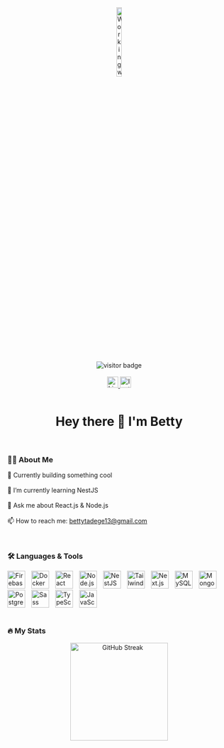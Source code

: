 <!-- Profile Image -->
<div align="center" style="max-width: 300px; margin: auto;">
  <img 
    src="https://img.freepik.com/free-vector/young-woman-uses-computer-work-reduce-infection_1150-34985.jpg?t=st=1749236100~exp=1749239700~hmac=7def4e9272246ad64aa0e3e11c8d1bc22f1cd049ff68607a2a91cb2445c430b3&w=2000" 
    alt="Working woman illustration" 
    style="width: 20%; height: auto; border-radius: 10px;" 
  />
</div>

<br/>

<!-- Visitor Badge -->
<div align="center">
  <img src="https://visitor-badge.laobi.icu/badge?page_id=bettytadege.bettytadege" alt="visitor badge" />
</div>

<br/>

<!-- Social Links -->
<div align="center">
  <a href="https://www.linkedin.com/in/bethlehem-tadege-34636229a/" target="_blank">
    <img src="https://img.shields.io/static/v1?message=LinkedIn&logo=linkedin&label=&color=0077B5&logoColor=white&style=for-the-badge" height="25" alt="LinkedIn badge" />
  </a>
  <a href="https://www.instagram.com/betitadege" target="_blank">
    <img src="https://img.shields.io/static/v1?message=Instagram&logo=instagram&label=&color=E4405F&logoColor=white&style=for-the-badge" height="25" alt="Instagram badge" />
  </a>
</div>

<br/>

<!-- Intro Heading -->
<h1 align="center">Hey there 👋 I'm Betty</h1>

<br/>

<!-- About Me Section -->
<h3 align="left">👩‍💻 About Me</h3>
<p align="left">
  🔭 Currently building something cool <br><br>
  🌱 I’m currently learning NestJS<br><br>
  💬 Ask me about React.js & Node.js<br><br>
  📫 How to reach me: <a href="mailto:bettytadege13@gmail.com">bettytadege13@gmail.com</a>
</p>

<br/>

<!-- Languages and Tools Section -->
<h3 align="left">🛠 Languages & Tools</h3>
<div align="left">
  <img src="https://cdn.jsdelivr.net/gh/devicons/devicon/icons/firebase/firebase-plain-wordmark.svg" alt="Firebase" style="height: 40px; width: 40px; object-fit: contain; margin-right: 10px;" />
  <img src="https://cdn.jsdelivr.net/gh/devicons/devicon/icons/docker/docker-plain-wordmark.svg" alt="Docker" style="height: 40px; width: 40px; object-fit: contain; margin-right: 10px;" />
  <img src="https://cdn.jsdelivr.net/gh/devicons/devicon/icons/react/react-original.svg" alt="React" style="height: 40px; width: 40px; object-fit: contain; margin-right: 10px;" />
  <img src="https://cdn.jsdelivr.net/gh/devicons/devicon/icons/nodejs/nodejs-original.svg" alt="Node.js" style="height: 40px; width: 40px; object-fit: contain; margin-right: 10px;" />
  <img src="https://cdn.jsdelivr.net/gh/devicons/devicon/icons/nestjs/nestjs-original.svg" alt="NestJS" style="height: 40px; width: 40px; object-fit: contain; margin-right: 10px;" />
  <img src="https://cdn.jsdelivr.net/gh/devicons/devicon/icons/tailwindcss/tailwindcss-original-wordmark.svg" alt="TailwindCSS" style="height: 40px; width: 40px; object-fit: contain; margin-right: 10px;" />
  <img src="https://cdn.jsdelivr.net/gh/devicons/devicon/icons/nextjs/nextjs-original.svg" alt="Next.js" style="height: 40px; width: 40px; object-fit: contain; margin-right: 10px;" />
  <img src="https://cdn.jsdelivr.net/gh/devicons/devicon/icons/mysql/mysql-original.svg" alt="MySQL" style="height: 40px; width: 40px; object-fit: contain; margin-right: 10px;" />
  <img src="https://cdn.jsdelivr.net/gh/devicons/devicon/icons/mongodb/mongodb-original.svg" alt="MongoDB" style="height: 40px; width: 40px; object-fit: contain; margin-right: 10px;" />
  <img src="https://cdn.jsdelivr.net/gh/devicons/devicon/icons/postgresql/postgresql-original.svg" alt="PostgreSQL" style="height: 40px; width: 40px; object-fit: contain; margin-right: 10px;" />
  <img src="https://cdn.jsdelivr.net/gh/devicons/devicon/icons/sass/sass-original.svg" alt="Sass" style="height: 40px; width: 40px; object-fit: contain; margin-right: 10px;" />
  <img src="https://cdn.jsdelivr.net/gh/devicons/devicon/icons/typescript/typescript-original.svg" alt="TypeScript" style="height: 40px; width: 40px; object-fit: contain; margin-right: 10px;" />
  <img src="https://cdn.jsdelivr.net/gh/devicons/devicon/icons/javascript/javascript-original.svg" alt="JavaScript" style="height: 40px; width: 40px; object-fit: contain;" />
</div>



<br/>

<!-- GitHub Stats -->
<h3 align="left">🔥 My Stats</h3>
<div align="center">
  <img src="https://github-readme-streak-stats.herokuapp.com?user=bettytadege&theme=dark&hide_border=false&border_radius=5&date_format=M%20j%5B%2C%20Y%5D" height="220" alt="GitHub Streak" />
</div>
